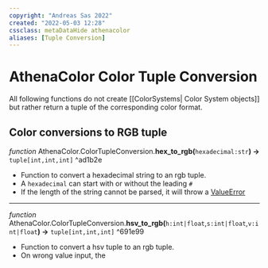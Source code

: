 ```yaml
---
copyright: "Andreas Sas 2022"
created: "2022-05-03 12:28"
cssclass: metaDataHide athenacolor
aliases: [Tuple Conversion]
---
```


# AthenaColor Color Tuple Conversion
All following functions do not create [[ColorSystems| Color System objects]] but rather return a tuple of the corresponding color format.

## Color conversions to RGB tuple

*function* AthenaColor.ColorTupleConversion.**hex_to_rgb(**`hexadecimal:str`**) ->** `tuple[int,int,int]` ^ad1b2e
- Function to convert a hexadecimal string to an rgb tuple.
- A `hexadecimal` can start with or without the leading `#`
- If the length of the string cannot be parsed, it will throw a [ValueError](https://docs.python.org/3/library/exceptions.html#ValueError)

---
*function* AthenaColor.ColorTupleConversion.**hsv_to_rgb(**`h:int|float`,`s:int|float`,`v:int|float`**) ->** `tuple[int,int,int]` ^691e99
- Function to convert a hsv tuple to an rgb tuple.
- On wrong value input, the 
